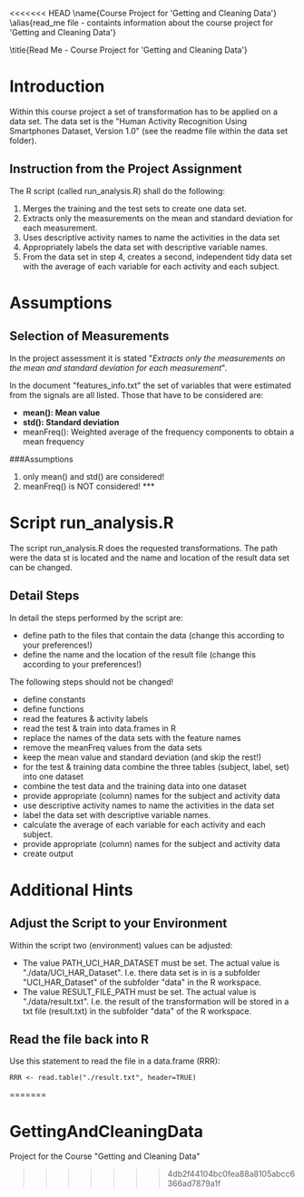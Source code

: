<<<<<<< HEAD
\name{Course Project for 'Getting and Cleaning Data'}
\alias{read_me file - containts information about the course project for 'Getting and Cleaning Data'}

\title{Read Me - Course Project for 'Getting and Cleaning Data'}

# Introduction 

Within this course project a set of transformation has to be applied on a data set. 
The data set is the "Human Activity Recognition Using Smartphones Dataset, Version 1.0" (see the readme file within the data set folder).

## Instruction from the Project Assignment

The R script (called run_analysis.R) shall do the following: 

1. Merges the training and the test sets to create one data set.
2. Extracts only the measurements on the mean and standard deviation for each measurement. 
3. Uses descriptive activity names to name the activities in the data set
4. Appropriately labels the data set with descriptive variable names. 
5. From the data set in step 4, creates a second, independent tidy data set with the average of each variable for each activity and each subject.

# Assumptions 

## Selection of Measurements 

In the project assessment it is stated 
"_Extracts only the measurements on the mean and standard deviation for each measurement_".

In the document "features_info.txt" the set of variables that were estimated from the signals are all listed. 
Those that have to be considered are: 

* **mean(): Mean value**
* **std(): Standard deviation**
* meanFreq(): Weighted average of the frequency components to obtain a mean frequency

###Assumptions
1. only mean() and std() are considered!
2. meanFreq() is NOT  considered! *** 


# Script run_analysis.R

The script run_analysis.R does the requested transformations. The path were the data st is located and the name and location of the result data set can be changed. 

## Detail Steps 

In detail the steps performed by the script are: 

* define path to the files that contain the data
 (change this according to your preferences!)
* define the name and the location of the result file
  (change this according to your preferences!)
  
The following steps should not be changed!   
  
* define constants
* define functions
* read the features & activity labels
* read the test & train into data.frames in R 
* replace the names of the data sets with the feature names
* remove the meanFreq values from the data sets 
* keep the mean value and standard deviation (and skip the rest!)
* for the test & training data combine the three tables (subject, label, set) into one dataset 
* combine the test data and the training data into one dataset 
* provide appropriate (column) names for the subject and activity data 
* use descriptive activity names to name the activities in the data set
* label the data set with descriptive variable names. 
* calculate the average of each variable for each activity and each subject.
* provide appropriate (column) names for the subject and activity data 
* create output 

# Additional Hints 

## Adjust the Script to your Environment 

Within the script two (environment) values can be adjusted: 

* The value PATH_UCI_HAR_DATASET must be set. The actual value is "./data/UCI_HAR_Dataset". I.e. there data set is in is a subfolder "UCI_HAR_Dataset" of the subfolder "data" in the R workspace.
* The value RESULT_FILE_PATH must be set. The actual value is "./data/result.txt". I.e. the result of the transformation will be stored in a txt file (result.txt) in the subfolder "data" of the R workspace.

## Read the file back into R 

Use this statement to read the file in a data.frame (RRR): 

```
RRR <- read.table("./result.txt", header=TRUE)
```
=======
# GettingAndCleaningData
Project for the Course "Getting and Cleaning Data"
>>>>>>> 4db2f44104bc0fea88a8105abcc6366ad7879a1f
